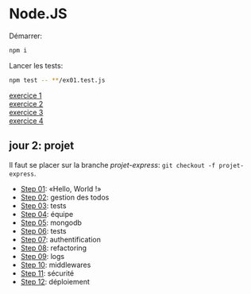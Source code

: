# Node.JS 

Démarrer:

```sh
npm i
```

Lancer les tests:

```sh
npm test -- **/ex01.test.js
```

[exercice 1](./01_hello/README.md)  
[exercice 2](./02_module/README.md)  
[exercice 3](./03_fs/README.md)  
[exercice 4](./04_http/README.md)

## jour 2: projet

Il faut se placer sur la branche *projet-express*: `git checkout -f projet-express`.

- [Step 01](https://github.com/nabil-sliti/node-workshop/tree/project-01-readme): «Hello, World !»
- [Step 02](https://github.com/nabil-sliti/node-workshop/tree/project-02-readme): gestion des todos
- [Step 03](https://github.com/nabil-sliti/node-workshop/tree/project-03-readme): tests
- [Step 04](https://github.com/nabil-sliti/node-workshop/tree/project-04-readme): équipe
- [Step 05](https://github.com/nabil-sliti/node-workshop/tree/project-05-readme): mongodb
- [Step 06](https://github.com/nabil-sliti/node-workshop/tree/project-06-readme): tests
- [Step 07](https://github.com/nabil-sliti/node-workshop/tree/project-07-readme): authentification
- [Step 08](https://github.com/nabil-sliti/node-workshop/tree/project-08-readme): refactoring
- [Step 09](https://github.com/nabil-sliti/node-workshop/tree/project-09-readme): logs
- [Step 10](https://github.com/nabil-sliti/node-workshop/tree/project-10-readme): middlewares
- [Step 11](https://github.com/nabil-sliti/node-workshop/tree/project-11-readme): sécurité
- [Step 12](https://github.com/nabil-sliti/node-workshop/tree/project-12-readme): déploiement
